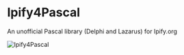 # Ipify4Pascal
 An unofficial Pascal library (Delphi and Lazarus) for Ipify.org

![Ipify4Pascal](https://github.com/rafael-figueiredo-alves/Ipify4Pascal/assets/58051735/14973afb-dde7-4176-bb6a-7d1aaa384edb)
